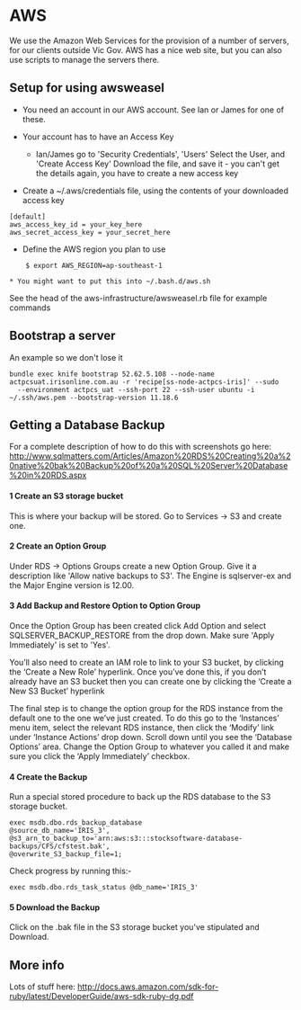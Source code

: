 # AWS

We use the Amazon Web Services for the provision of a number of servers, for our clients outside Vic Gov.
AWS has a nice web site, but you can also use scripts to manage the servers there.

## Setup for using awsweasel

* You need an account in our AWS account.  See Ian or James for one of these.
* Your account has to have an Access Key
    * Ian/James go to 'Security Credentials', 'Users'
Select the User, and 'Create Access Key'
Download the file, and save it - you can't get the details again, you have to create a new access key

* Create a ~/.aws/credentials file, using the contents of your downloaded access key
```
[default]
aws_access_key_id = your_key_here
aws_secret_access_key = your_secret_here
```

* Define the AWS region you plan to use
```
    $ export AWS_REGION=ap-southeast-1
```
    * You might want to put this into ~/.bash.d/aws.sh

See the head of the aws-infrastructure/awsweasel.rb file for example commands

## Bootstrap a server

An example so we don't lose it
```
bundle exec knife bootstrap 52.62.5.108 --node-name actpcsuat.irisonline.com.au -r 'recipe[ss-node-actpcs-iris]' --sudo
  --environment actpcs_uat --ssh-port 22 --ssh-user ubuntu -i ~/.ssh/aws.pem --bootstrap-version 11.18.6
```

## Getting a Database Backup
For a complete description of how to do this with screenshots go here:
http://www.sqlmatters.com/Articles/Amazon%20RDS%20Creating%20a%20native%20bak%20Backup%20of%20a%20SQL%20Server%20Database%20in%20RDS.aspx

#### 1 Create an S3 storage bucket
This is where your backup will be stored.  Go to Services -> S3 and create one.

#### 2 Create an Option Group
Under RDS -> Options Groups create a new Option Group.  Give it a description like 'Allow native backups to S3'. 
The Engine is sqlserver-ex and the Major Engine version is 12.00.

#### 3 Add Backup and Restore Option to Option Group
Once the Option Group has been created click Add Option and select SQLSERVER_BACKUP_RESTORE from the drop down.
Make sure 'Apply Immediately' is set to 'Yes'.

You’ll also need to create an IAM role to link to your S3 bucket, by clicking the ‘Create a New Role’ hyperlink. 
Once you’ve done this, if you don’t already have an S3 bucket then you can create one by clicking the ‘Create a New S3 Bucket’ hyperlink

The final step is to change the option group for the RDS instance from the default one to the one we’ve just created. 
To do this go to the ‘Instances’ menu item, select the relevant RDS instance, then click the ‘Modify’ link under ‘Instance Actions’ 
drop down. Scroll down until you see the ‘Database Options’ area. Change the Option Group to whatever you called it and 
make sure you click the ‘Apply Immediately’ checkbox.

#### 4 Create the Backup
Run a special stored procedure to back up the RDS database to the S3 storage bucket.
````
exec msdb.dbo.rds_backup_database 
@source_db_name='IRIS_3',
@s3_arn_to_backup_to='arn:aws:s3:::stocksoftware-database-backups/CFS/cfstest.bak',
@overwrite_S3_backup_file=1;
````
Check progress by running this:-
````
exec msdb.dbo.rds_task_status @db_name='IRIS_3'
````

#### 5 Download the Backup
Click on the .bak file in the S3 storage bucket you've stipulated and Download.

## More info

Lots of stuff here: http://docs.aws.amazon.com/sdk-for-ruby/latest/DeveloperGuide/aws-sdk-ruby-dg.pdf
